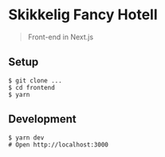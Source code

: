 # Skikkelig Fancy Hotell
> Front-end in Next.js

## Setup

```
$ git clone ...
$ cd frontend
$ yarn
```

## Development

```
$ yarn dev
# Open http://localhost:3000
```